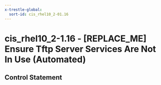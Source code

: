 ```yaml
---
x-trestle-global:
  sort-id: cis_rhel10_2-01.16
---
```


# cis_rhel10_2-1.16 - \[REPLACE_ME\] Ensure Tftp Server Services Are Not In Use (Automated)

## Control Statement
